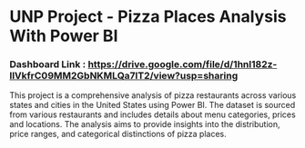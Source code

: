 # UNP Project - Pizza Places Analysis With Power BI

### Dashboard Link : https://drive.google.com/file/d/1hnl182z-llVkfrC09MM2GbNKMLQa7lT2/view?usp=sharing

This project is a comprehensive analysis of pizza restaurants across various states and cities in the United States using Power BI. The dataset is sourced from various restaurants and includes details about menu categories, prices and locations.
The analysis aims to provide insights into the distribution, price ranges, and categorical distinctions of pizza places.
